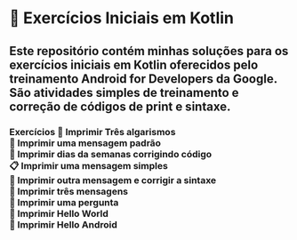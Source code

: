 
 # 🚀 Exercícios Iniciais em Kotlin
<h2>Este repositório contém minhas soluções para os exercícios iniciais em Kotlin oferecidos pelo treinamento Android for Developers da Google. São atividades simples de treinamento e correção de códigos de print e sintaxe.</h2>

<h3>Exercícios
👋 Imprimir Três algarismos <br>
🔄 Imprimir uma mensagem padrão <br>
🛑 Imprimir dias da semanas corrigindo código <br>
📋 Imprimir uma mensagem simples <br>
🔡 Imprimir outra mensagem e corrigir a sintaxe <br>
🔄 Imprimir três mensagens <br>
🧩 Imprimir uma pergunta <br>
🔆 Imprimir Hello World  <br>
🔰 Imprimir Hello Android
</h3>
